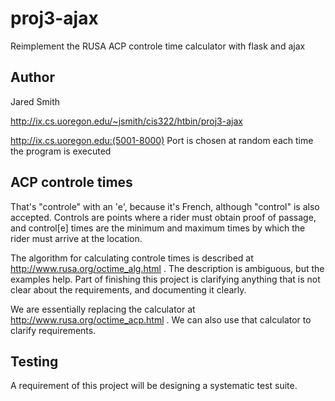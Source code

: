 # proj3-ajax
Reimplement the RUSA ACP controle time calculator with flask and ajax

## Author
  Jared Smith
  
  http://ix.cs.uoregon.edu/~jsmith/cis322/htbin/proj3-ajax
  
  http://ix.cs.uoregon.edu:(5001-8000) Port is chosen at random each time the program is executed
  
## ACP controle times

That's "controle" with an 'e', because it's French, although "control" is also accepted.  Controls are points where 
a rider must obtain proof of passage, and control[e] times are the minimum and maximum times by which the rider must
arrive at the location.  

The algorithm for calculating controle times is described at http://www.rusa.org/octime_alg.html . The description is ambiguous, but the examples help.  Part of finishing this project is clarifying anything that is not clear about the requirements, and documenting it clearly. 

We are essentially replacing the calculator at http://www.rusa.org/octime_acp.html .  We can also use that calculator to clarify requirements.  

## Testing

A requirement of this project will be designing a systematic test suite. 

